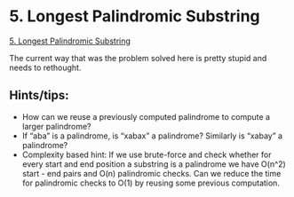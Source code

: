 # 5. Longest Palindromic Substring

[5. Longest Palindromic Substring](https://leetcode.com/problems/longest-palindromic-substring/)

The current way that was the problem solved here is pretty stupid and needs to rethought.

## Hints/tips:
* How can we reuse a previously computed palindrome to compute a larger palindrome?
* If “aba” is a palindrome, is “xabax” a palindrome? Similarly is “xabay” a palindrome?
* Complexity based hint: If we use brute-force and check whether for every start and end position a substring is a palindrome we have O(n^2) start - end pairs and O(n) palindromic checks. Can we reduce the time for palindromic checks to O(1) by reusing some previous computation.


